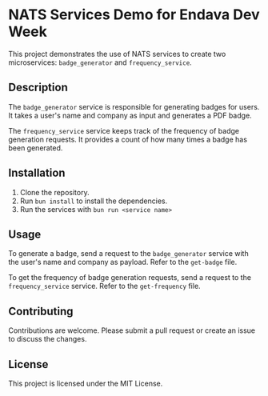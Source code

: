 # NATS Services Demo for Endava Dev Week

This project demonstrates the use of NATS services to create two microservices: `badge_generator` and `frequency_service`.

## Description

The `badge_generator` service is responsible for generating badges for users. It takes a user's name and company as input and generates a PDF badge.

The `frequency_service` service keeps track of the frequency of badge generation requests. It provides a count of how many times a badge has been generated.

## Installation

1. Clone the repository.
2. Run `bun install` to install the dependencies.
3. Run the services with `bun run <service name>`

## Usage

To generate a badge, send a request to the `badge_generator` service with the user's name and company as payload. Refer to the `get-badge` file.

To get the frequency of badge generation requests, send a request to the `frequency_service` service. Refer to the `get-frequency` file.

## Contributing

Contributions are welcome. Please submit a pull request or create an issue to discuss the changes.

## License

This project is licensed under the MIT License.
